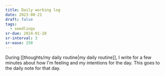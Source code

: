```yaml
---
title: Daily working log
date: 2023-08-21
draft: false
tags:
  - seedlings
sr-due: 2024-01-28
sr-interval: 3
sr-ease: 250
---
```

During [[thoughts/my daily routine|my daily routine]], I write for a few minutes about how I'm feeling and my intentions for the day. This goes to the daily note for that day.